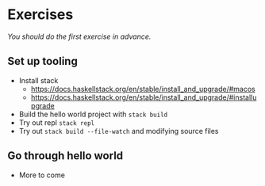 # Exercises

*You should do the first exercise in advance.*

## Set up tooling

- Install stack
  - https://docs.haskellstack.org/en/stable/install_and_upgrade/#macos
  - https://docs.haskellstack.org/en/stable/install_and_upgrade/#installupgrade
- Build the hello world project with `stack build`
- Try out repl `stack repl`
- Try out `stack build --file-watch`  and modifying source files

## Go through hello world

- More to come
